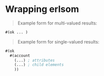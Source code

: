 # Wrapping erlsom

> Example form for multi-valued results:

```cl
#(ok ... )

```

> Example form for single-valued results:

```cl
#(ok
  #(account
    (...) ; attributes
    (...) ; child elements
    ))
```


